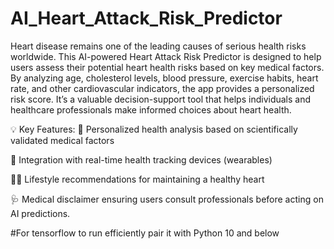 # AI_Heart_Attack_Risk_Predictor
Heart disease remains one of the leading causes of serious health risks worldwide. This AI-powered Heart Attack Risk Predictor is designed to help users assess their potential heart health risks based on key medical factors.
By analyzing age, cholesterol levels, blood pressure, exercise habits, heart rate, and other cardiovascular indicators, the app provides a personalized risk score. It’s a valuable decision-support tool that helps individuals and healthcare professionals make informed choices about heart health.

💡 Key Features:
🏥 Personalized health analysis based on scientifically validated medical factors

📡 Integration with real-time health tracking devices (wearables)

🏃‍♂️ Lifestyle recommendations for maintaining a healthy heart

🩺 Medical disclaimer ensuring users consult professionals before acting on AI predictions.

#For tensorflow to run efficiently pair it with Python 10 and below
